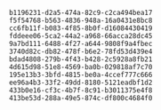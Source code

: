 
                b1196231-d2a5-474a-82c9-c2ca494bea17
                f5f54768-b563-4836-948a-16a0431e8bc8
                cc6fb11f-b083-4f85-8b0f-d16084430419
                fddeee06-5ca2-44a2-a968-66acca28dc45
                9a7bd111-6488-4f27-a644-9808f9a4fbec
                3740d82c-db82-478f-b6e2-78fd53d439e4
                bdad4808-279b-4f43-b428-2c5928a8fb21
                4d615d98-51e8-4569-ba0b-029818af7c70
                195e13b3-3bfd-4815-be0a-4ccef777c666
                ee96a4b3-33f2-49dd-8180-5121eadbf1d2
                433b0e16-cf3c-4b7f-8c91-b3011375e4f8
                413be53d-288a-49e5-874c-df800c4684f0
                